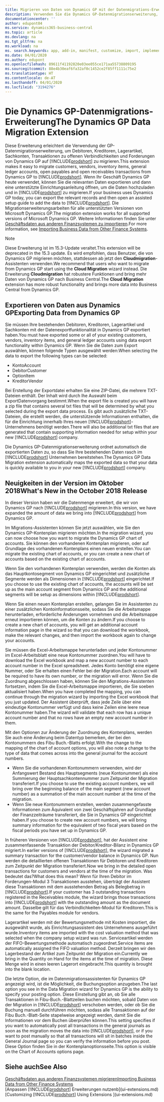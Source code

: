 ```yaml
---
title: Migrieren von Daten von Dynamics GP mit der Datenmigrations-Erweiterung | Microsoft Docs
description: Verwenden Sie die Dynamics GP-Datenmigrationserweiterung, um Debitoren, Kreditoren, Lagerartikel, Sachkonten, Transaktionen zu offenen Verbindlichkeiten und Forderungen von Dynamics GP nach Business Central zu migrieren.
documentationcenter: ''
author: edupont04
ms.service: dynamics365-business-central
ms.topic: article
ms.devlang: na
ms.tgt_pltfrm: na
ms.workload: na
ms. search.keywords: app, add-in, manifest, customize, import, implement
ms.date: 04/01/2020
ms.author: edupont
ms.openlocfilehash: 89611f41192820e03ee055ce171aa55738809195
ms.sourcegitcommit: 88e4b30eaf6fa32af0c1452ce2f85ff1111c75e2
ms.translationtype: HT
ms.contentlocale: de-AT
ms.lasthandoff: 04/01/2020
ms.locfileid: "3194276"
---
```

# <a name="the-dynamics-gp-data-migration-extension"></a><span data-ttu-id="c0187-103">Die Dynamics GP-Datenmigrations-Erweiterung</span><span class="sxs-lookup"><span data-stu-id="c0187-103">The Dynamics GP Data Migration Extension</span></span> 
<span data-ttu-id="c0187-104">Diese Erweiterung erleichtert die Verwendung der GP-Datenmigrationserweiterung, um Debitoren, Kreditoren, Lagerartikel, Sachkonten, Transaktionen zu offenen Verbindlichkeiten und Forderungen von Dynamics GP auf [!INCLUDE[prodshort](includes/prodshort.md)] zu migrieren.</span><span class="sxs-lookup"><span data-stu-id="c0187-104">This extension makes it easy to migrate customers, vendors, inventory items, general ledger accounts, open payables and open receivables transactions from Dynamics GP to [!INCLUDE[prodshort](includes/prodshort.md)].</span></span> <span data-ttu-id="c0187-105">Wenn Ihr Geschäft Dynamics GP heute verwendet, können Sie die relevanten Daten exportieren und dann eine unterstützte Einrichtungsanleitung öffnen, um die Daten hochzuladen und in [!INCLUDE[prodshort](includes/prodshort.md)] zu migrieren.</span><span class="sxs-lookup"><span data-stu-id="c0187-105">If your business uses Dynamics GP today, you can export the relevant records and then open an assisted setup guide to add the data to [!INCLUDE[prodshort](includes/prodshort.md)].</span></span> <span data-ttu-id="c0187-106">Die Migrationserweiterungsarbeiten für alle unterstützten Versionen von Microsoft Dynamics GP.</span><span class="sxs-lookup"><span data-stu-id="c0187-106">The migration extension works for all supported versions of Microsoft Dynamics GP.</span></span> <span data-ttu-id="c0187-107">Weitere Informationen finden Sie unter [Geschäftsdaten aus anderen Finanzsystemen zu importieren](across-import-data-configuration-packages.md).</span><span class="sxs-lookup"><span data-stu-id="c0187-107">For more information, see [Importing Business Data from Other Finance Systems](across-import-data-configuration-packages.md).</span></span>

> [!NOTE]
>  <span data-ttu-id="c0187-108">Diese Erweiterung ist im 15.3-Update veraltet.</span><span class="sxs-lookup"><span data-stu-id="c0187-108">This extension will be deprecated in the 15.3 update.</span></span> <span data-ttu-id="c0187-109">Es wird empfohlen, dass Benutzer, die von Dynamics GP migrieren möchten, stattdessen ab jetzt den **Cloudmigration**-Assistenten verwenden.</span><span class="sxs-lookup"><span data-stu-id="c0187-109">We recommend that users who want to migrate from Dynamics GP start using the **Cloud Migration** wizard instead.</span></span> <span data-ttu-id="c0187-110">Die Erweiterung **Cloudmigration** hat robustere Funktionen und bring mehr Daten von Dynamics GP nach Business Central.</span><span class="sxs-lookup"><span data-stu-id="c0187-110">The **Cloud Migration** extension has more robust functionality and brings more data into Business Central from Dynamics GP.</span></span>

## <a name="exporting-data-from-dynamics-gp"></a><span data-ttu-id="c0187-111">Exportieren von Daten aus Dynamics GP</span><span class="sxs-lookup"><span data-stu-id="c0187-111">Exporting Data from Dynamics GP</span></span>
<span data-ttu-id="c0187-112">Sie müssen Ihre bestehenden Debitoren, Kreditoren, Lagerartikel und Sachkonten mit der Datenexportfunktionalität in Dynamics GP exportiert haben.</span><span class="sxs-lookup"><span data-stu-id="c0187-112">You must have exported some or all of your existing customers, vendors, inventory items, and general ledger accounts using data export functionality within Dynamics GP.</span></span> <span data-ttu-id="c0187-113">Wenn Sie die Daten zum Export auswählen, können folgende Typen ausgewählt werden:</span><span class="sxs-lookup"><span data-stu-id="c0187-113">When selecting the data to export the following types can be selected:</span></span>

* <span data-ttu-id="c0187-114">Konto</span><span class="sxs-lookup"><span data-stu-id="c0187-114">Account</span></span>  
* <span data-ttu-id="c0187-115">Debitor</span><span class="sxs-lookup"><span data-stu-id="c0187-115">Customer</span></span>  
* <span data-ttu-id="c0187-116">Option</span><span class="sxs-lookup"><span data-stu-id="c0187-116">Item</span></span>  
* <span data-ttu-id="c0187-117">Kreditor</span><span class="sxs-lookup"><span data-stu-id="c0187-117">Vendor</span></span>  

<span data-ttu-id="c0187-118">Bei Erstellung der Exportdatei erhalten Sie eine ZIP-Datei, die mehrere TXT-Dateien enthält. Der Inhalt wird durch Ihe Auswahl beim ExportDatenvorgang bestimmt.</span><span class="sxs-lookup"><span data-stu-id="c0187-118">When the export file is created you will have a zip file that contains several txt files that will be determined by what you selected during the export data process.</span></span>  <span data-ttu-id="c0187-119">Es gibt auch zusätzliche TXT-Dateien, die erstellt werden, die unterstützende Informationen enthalten, die für die Einrichtung innerhalb Ihres neuen [!INCLUDE[prodshort](includes/prodshort.md)]-Unternehmens benötigt werden.</span><span class="sxs-lookup"><span data-stu-id="c0187-119">There will also be additional txt files that are generated that contain supporting information needed for setup within your new [!INCLUDE[prodshort](includes/prodshort.md)] company.</span></span>

<span data-ttu-id="c0187-120">Die Dynamics GP-Datenmigrationserweiterung ordnet automatisch die exportierten Daten zu, so dass Sie Ihre bestehenden Daten rasch im [!INCLUDE[prodshort](includes/prodshort.md)] Unternehmen bereitstehen.</span><span class="sxs-lookup"><span data-stu-id="c0187-120">The Dynamics GP Data Migration extension automatically maps the exported data so that your data is quickly available to you in your new [!INCLUDE[prodshort](includes/prodshort.md)] company.</span></span>

## <a name="whats-new-in-the-october-2018-release"></a><span data-ttu-id="c0187-121">Neuigkeiten in der Version im Oktober 2018</span><span class="sxs-lookup"><span data-stu-id="c0187-121">What's New in the October 2018 Release</span></span>

<span data-ttu-id="c0187-122">In dieser Version haben wir die Datenmenge erweitert, die wir von Dynamics GP nach [!INCLUDE[prodshort](includes/prodshort.md)] migrieren.</span><span class="sxs-lookup"><span data-stu-id="c0187-122">In this version, we have expanded the amount of data we bring into [!INCLUDE[prodshort](includes/prodshort.md)] from Dynamics GP.</span></span>

<span data-ttu-id="c0187-123">Im Migrations-Assistenten können Sie jetzt auswählen, wie Sie den Dynamics GP-Kontenplan migrieren möchten.</span><span class="sxs-lookup"><span data-stu-id="c0187-123">In the migration wizard, you can now choose how you want to migrate the Dynamics GP chart of accounts.</span></span> <span data-ttu-id="c0187-124">Sie können den vorhandenen Kontenplan migrieren, oder auf Grundlage des vorhandenen Kontenplans einen neuen erstellen.</span><span class="sxs-lookup"><span data-stu-id="c0187-124">You can migrate the existing chart of accounts, or you can create a new chart of accounts based on the existing chart of accounts.</span></span>  

<span data-ttu-id="c0187-125">Wenn Sie den vorhandenen Kontenplan verwenden, werden die Konten als das Hauptkontosegment von Dynamics GP eingerichtet und zusätzliche Segmente werden als Dimensionen in [!INCLUDE[prodshort](includes/prodshort.md)] eingerichtet.</span><span class="sxs-lookup"><span data-stu-id="c0187-125">If you choose to use the existing chart of accounts, the accounts will be set up as the main account segment from Dynamics GP and the additional segments will be setup as dimensions within [!INCLUDE[prodshort](includes/prodshort.md)].</span></span>  

<span data-ttu-id="c0187-126">Wenn Sie einen neuen Kontenplan erstellen, gelangen Sie im Assistenten zu einer zusätzlichen Kontoinformationsseite, sodass Sie die Arbeitsmappe herunterladen, erforderliche Änderungen vornehmen und die Arbeitsmappe erneut importieren können, um die Konten zu ändern.</span><span class="sxs-lookup"><span data-stu-id="c0187-126">If you choose to create a new chart of accounts, you will get an additional account information page in the wizard so that you can download the workbook, make the relevant changes, and then import the workbook again to change your accounts.</span></span>  

<span data-ttu-id="c0187-127">Sie müssen die Excel-Arbeitsmappe herunterladen und jeder Kontonummer im Excel-Arbeitsblatt eine neue Kontonummer zuordnen.</span><span class="sxs-lookup"><span data-stu-id="c0187-127">You will have to download the Excel workbook and map a new account number to each account number in the Excel spreadsheet.</span></span> <span data-ttu-id="c0187-128">Jedes Konto benötigt eine eigene Nummer, oder Sie erhalten einen Fehler bei der Migration.</span><span class="sxs-lookup"><span data-stu-id="c0187-128">Each account will be required to have its own number, or the migration will error.</span></span> <span data-ttu-id="c0187-129">Wenn Sie die Zuordnung abgeschlossen haben, können Sie den Migrations-Assistenten fortsetzen, indem Sie die Excel-Arbeitsmappe importieren, die Sie soeben aktualisiert haben.</span><span class="sxs-lookup"><span data-stu-id="c0187-129">When you have completed the mapping, you can continue through the migration wizard by importing the Excel workbook that you just updated.</span></span> <span data-ttu-id="c0187-130">Der Assistent überprüft, dass jede Zeile über eine eindeutige Kontonummer verfügt und dass keine Zeilen eine leere neue Kontonummer haben.</span><span class="sxs-lookup"><span data-stu-id="c0187-130">The wizard will validate that each row has a unique account number and that no rows have an empty new account number in them.</span></span>  

<span data-ttu-id="c0187-131">Mit den Optionen zur Änderung der Zuordnung des Kontenplans, werden Sie auch eine Änderung beim Datentyp bemerken, der bei den Kontonummern des Fibu Buch.-Blatts erfolgt.</span><span class="sxs-lookup"><span data-stu-id="c0187-131">With the change to the mapping of the chart of account options, you will also note a change to the type of data that comes across into the general journal for the account numbers.</span></span>  

- <span data-ttu-id="c0187-132">Wenn Sie die vorhandenen Kontonummern verwenden, wird der Anfangswert Bestand des Hauptsegments (neue Kontonummer) als eine Summierung der Hauptsachkontennummer zum Zeitpunkt der Migration transferiert.</span><span class="sxs-lookup"><span data-stu-id="c0187-132">If you choose to use the existing account numbers, we will bring over the beginning balance of the main segment (new account number) as a summation of the main account number at the time of the migration.</span></span>  
- <span data-ttu-id="c0187-133">Wenn Sie neue Kontonummern erstellen, werden zusammengefasste Informationen zum Äquivalent von zwei Geschäftsjahren auf Grundlage der Finanzzeiträume transferiert, die Sie in Dynamics GP eingerichtet haben.</span><span class="sxs-lookup"><span data-stu-id="c0187-133">If you choose to create new account numbers, we will bring summary information for the equivalent of two fiscal years based on the fiscal periods you have set up in Dynamics GP.</span></span>

<span data-ttu-id="c0187-134">In früheren Versionen von [!INCLUDE[prodshort](includes/prodshort.md)], hat der Assistent eine zusammenfassende Transaktion der Debitor/Kreditor-Bilanz in Dynamics GP migriert.</span><span class="sxs-lookup"><span data-stu-id="c0187-134">In earlier versions of [!INCLUDE[prodshort](includes/prodshort.md)], the wizard migrated a summary transaction for the customer/vendor balance in Dynamics GP.</span></span> <span data-ttu-id="c0187-135">Nun werden die detaillierten offenen Transaktionen für Debitoren und Kreditoren zum Zeitpunkt der Migration transferiert.</span><span class="sxs-lookup"><span data-stu-id="c0187-135">Now we bring in the detailed open transactions for customers and vendors at the time of the migration.</span></span> <span data-ttu-id="c0187-136">Was bedeutet das?</span><span class="sxs-lookup"><span data-stu-id="c0187-136">What does this mean?</span></span> <span data-ttu-id="c0187-137">Wenn für Ihren Debitor im Forderungen-Modul 3 Transaktionen ausstehen, überträgt der Assistent diese Transaktionen mit dem ausstehenden Betrag als Belegbetrag in [!INCLUDE[prodshort](includes/prodshort.md)].</span><span class="sxs-lookup"><span data-stu-id="c0187-137">If your customer has 3 outstanding transactions registered in the Receivables module, the wizard brings those transactions into [!INCLUDE[prodshort](includes/prodshort.md)] with the outstanding amount as the document amount.</span></span> <span data-ttu-id="c0187-138">Dasselbe gilt für das Verbindlichkeiten-Modul für Kreditoren.</span><span class="sxs-lookup"><span data-stu-id="c0187-138">This is the same for the Payables module for vendors.</span></span>  

<span data-ttu-id="c0187-139">Lagerartikel werden mit der Bewertungsmethode mit Kosten importiert, die ausgewählt wurde, als Einrichtungsassistent des Unternehmens ausgeführt wurde.</span><span class="sxs-lookup"><span data-stu-id="c0187-139">Inventory items are imported with the cost valuation method that was selected when the company setup wizard was run.</span></span> <span data-ttu-id="c0187-140">Serviceartikel werden der FIFO-Bewertungsmethode automatisch zugeordnet.</span><span class="sxs-lookup"><span data-stu-id="c0187-140">Service items are automatically assigned the FIFO valuation method.</span></span> <span data-ttu-id="c0187-141">Derzeit bringen wir den Lagerbestand der Artikel zum Zeitpunkt der Migration ein.</span><span class="sxs-lookup"><span data-stu-id="c0187-141">Currently we bring in the Quantity on Hand for the items at the time of migration.</span></span>  <span data-ttu-id="c0187-142">Diese Menge wird in einen leeren Lagerort eingebracht.</span><span class="sxs-lookup"><span data-stu-id="c0187-142">This quantity is brought into the blank location.</span></span>  

<span data-ttu-id="c0187-143">Die letzte Option, die im Datenmigrationsassistenten für Dynamics GP angezeigt wird, ist die Möglichkeit, die Buchungsoption anzugeben.</span><span class="sxs-lookup"><span data-stu-id="c0187-143">The last option you see in the Data Migration wizard for Dynamics GP is the ability to specify your posting option.</span></span> <span data-ttu-id="c0187-144">Diese Einstellung gibt an, ob Sie alle Transaktionen in Fibu-Buch.-Blattzeilen buchen möchten, sobald Daten von der Migration in [!INCLUDE[prodshort](includes/prodshort.md)] verschoben werden, oder ob Sie die Buchung manuell durchführen möchten, sodass alle Transaktionen auf der Fibu Buch.-Blatt-Seite stapelweise angezeigt werden, damit Sie die Informationen vor dem Buchen überprüfen können.</span><span class="sxs-lookup"><span data-stu-id="c0187-144">This setting specifies if you want to automatically post all transactions in the general journals as soon as the migration moves the data into [!INCLUDE[prodshort](includes/prodshort.md)], or if you want to post manually so that all transactions will sit in batches inside the General Journal page so you can verify the information before you post.</span></span> <span data-ttu-id="c0187-145">Diese Option finden Sie in der Kontenplanoptionsseite.</span><span class="sxs-lookup"><span data-stu-id="c0187-145">This option is visible on the Chart of Accounts options page.</span></span>


## <a name="see-also"></a><span data-ttu-id="c0187-146">Siehe auch</span><span class="sxs-lookup"><span data-stu-id="c0187-146">See Also</span></span>
[<span data-ttu-id="c0187-147">Geschäftsdaten aus anderen Finanzsystemen migrieren</span><span class="sxs-lookup"><span data-stu-id="c0187-147">Importing Business Data from Other Finance Systems</span></span>](across-import-data-configuration-packages.md)  
<span data-ttu-id="c0187-148">[Anpassen [!INCLUDE[prodshort](includes/prodshort.md)] Erweiterungen nutzenb](ui-extensions.md)</span><span class="sxs-lookup"><span data-stu-id="c0187-148">[Customizing [!INCLUDE[prodshort](includes/prodshort.md)] Using Extensions ](ui-extensions.md)</span></span>  
